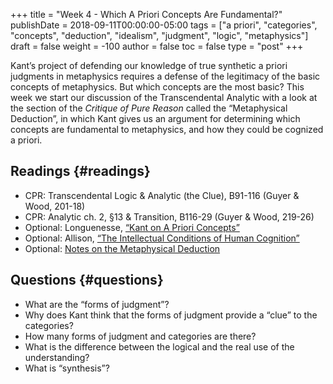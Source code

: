 +++
title = "Week 4 - Which A Priori Concepts Are Fundamental?"
publishDate = 2018-09-11T00:00:00-05:00
tags = ["a priori", "categories", "concepts", "deduction", "idealism", "judgment", "logic", "metaphysics"]
draft = false
weight = -100
author = false
toc = false
type = "post"
+++

Kant&rsquo;s project of defending our knowledge of true synthetic a priori judgments
in metaphysics requires a defense of the legitimacy of the basic concepts of
metaphysics. But which concepts are the most basic? This week we start our
discussion of the Transcendental Analytic with a look at the section of the
_Critique of Pure Reason_ called the &ldquo;Metaphysical Deduction&rdquo;, in which Kant
gives us an argument for determining which concepts are fundamental to
metaphysics, and how they could be cognized a priori.


## Readings {#readings}

-   CPR: Transcendental Logic & Analytic (the Clue), B91-116 (Guyer & Wood, 201-18)
-   CPR: Analytic ch. 2, §13 & Transition, B116-29 (Guyer & Wood, 219-26)
-   Optional: Longuenesse, [&ldquo;Kant on A Priori Concepts&rdquo;](https://www.dropbox.com/s/kyrzl9gf8lma18c/longuenesse2006a%5Fkant%5Fon%5Fa%5Fpriori%5Fconcepts.pdf?dl=0)
-   Optional: Allison, [&ldquo;The Intellectual Conditions of Human Cognition&rdquo;](https://www.dropbox.com/s/76hf2dh2rwf3dur/allison2004-ch6%5Fthe%5Fintellectual%5Fconditions%5Fof%5Fhuman%5Fcognition.pdf?dl=0)
-   Optional: [Notes on the Metaphysical Deduction](https://phil871.colinmclear.net/notes/metaphysical-deduction/)


## Questions {#questions}

-   What are the &ldquo;forms of judgment&rdquo;?
-   Why does Kant think that the forms of judgment provide a &ldquo;clue&rdquo; to the
    categories?
-   How many forms of judgment and categories are there?
-   What is the difference between the logical and the real use of the understanding?
-   What is &ldquo;synthesis&rdquo;?
